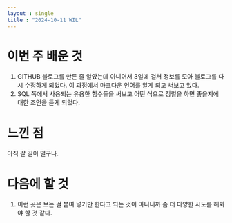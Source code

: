 ```yaml
---
layout : single
title : "2024-10-11 WIL"
---
```


# 이번 주 배운 것
1. GITHUB 블로그를 만든 줄 알았는데 아니어서 3일에 걸쳐 정보를 모아 블로그를 다시 수정하게 되었다. 이 과정에서 마크다운 언어를 알게 되고 써보고 있다.
2. SQL 쪽에서 사용되는 유용한 함수들을 써보고 어떤 식으로 정렬을 하면 좋을지에 대한 조언을 듣게 되었다.

# 느낀 점
아직 갈 길이 멀구나.

# 다음에 할 것
1. 이런 곳은 보는 걸 붙여 넣기만 한다고 되는 것이 아니니까 좀 더 다양한 시도를 해봐야 할 것 같다.